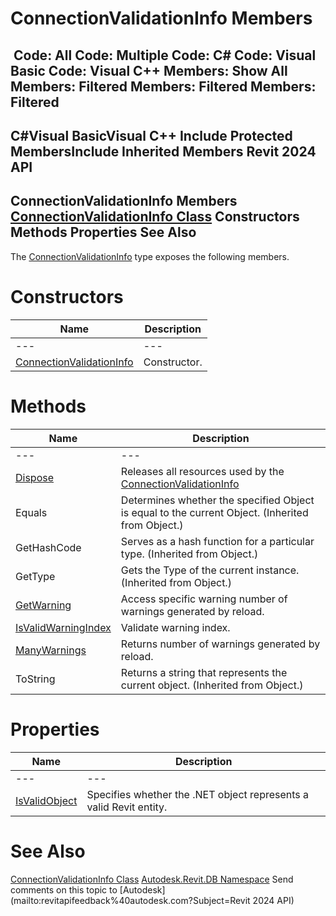 # ConnectionValidationInfo Members

﻿
 Code: All Code: Multiple Code: C# Code: Visual Basic Code: Visual C++  Members: Show All Members: Filtered Members: Filtered Members: Filtered   
---  
C#Visual BasicVisual C++
Include Protected MembersInclude Inherited Members
Revit 2024 API  
---  
ConnectionValidationInfo Members  
[ConnectionValidationInfo Class](f9acd482-6c59-12ef-342c-7b6a3ab7f867.md "ConnectionValidationInfo Class") Constructors Methods Properties See Also  
---  
The [ConnectionValidationInfo](f9acd482-6c59-12ef-342c-7b6a3ab7f867.md "ConnectionValidationInfo Class") type exposes the following members.
# Constructors
| Name | Description |
| --- | --- |
| --- | --- | --- |
| [ConnectionValidationInfo](a89d5926-f7fd-e602-5b04-7fd9e08f2299.md "ConnectionValidationInfo Constructor") | Constructor. |

# Methods
| Name | Description |
| --- | --- |
| --- | --- | --- |
| [Dispose](8b07c736-56e5-1bb0-db16-f81439d44c6a.md "Dispose Method") | Releases all resources used by the [ConnectionValidationInfo](f9acd482-6c59-12ef-342c-7b6a3ab7f867.md "ConnectionValidationInfo Class") |
| Equals | Determines whether the specified Object is equal to the current Object. (Inherited from Object.) |
| GetHashCode | Serves as a hash function for a particular type.  (Inherited from Object.) |
| GetType | Gets the Type of the current instance. (Inherited from Object.) |
| [GetWarning](8f6f93f2-661d-568d-3ea7-f68af8948826.md "GetWarning Method") | Access specific warning number of warnings generated by reload. |
| [IsValidWarningIndex](8c6fdd17-4831-17f9-e226-fb065758c7c3.md "IsValidWarningIndex Method") | Validate warning index. |
| [ManyWarnings](fe673d6f-496a-7290-3f81-34d28bc7afa9.md "ManyWarnings Method") | Returns number of warnings generated by reload. |
| ToString | Returns a string that represents the current object. (Inherited from Object.) |

# Properties
| Name | Description |
| --- | --- |
| --- | --- | --- |
| [IsValidObject](4efecb0d-8322-21ae-72e0-9e23a04c117f.md "IsValidObject Property") | Specifies whether the .NET object represents a valid Revit entity. |

# See Also
[ConnectionValidationInfo Class](f9acd482-6c59-12ef-342c-7b6a3ab7f867.md "ConnectionValidationInfo Class")
[Autodesk.Revit.DB Namespace](87546ba7-461b-c646-cbb1-2cb8f5bff8b2.md "Autodesk.Revit.DB Namespace")
Send comments on this topic to [Autodesk](mailto:revitapifeedback%40autodesk.com?Subject=Revit 2024 API)